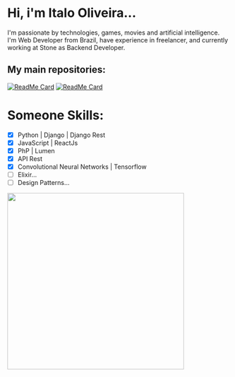 # Hi, i'm Italo Oliveira...

I'm passionate by technologies, games, movies and artificial intelligence. I'm Web Developer from Brazil, have experience in freelancer, and currently working at Stone as Backend Developer.

## My main repositories:

[![ReadMe Card](https://github-readme-stats.vercel.app/api/pin/?username=arkanttus&repo=DoacoesUfac&theme=radical)](https://github.com/arkanttus/DoacoesUfac)
[![ReadMe Card](https://github-readme-stats.vercel.app/api/pin/?username=arkanttus&repo=EmotiTEA&theme=radical)](https://github.com/arkanttus/EmotiTEA)

# Someone Skills:

- [X] Python | Django | Django Rest
- [X] JavaScript | ReactJs
- [X] PhP | Lumen
- [X] API Rest
- [X] Convolutional Neural Networks | Tensorflow
- [ ] Elixir...
- [ ] Design Patterns...

<img src="https://i0.wp.com/somentecoisaslegais.com.br/wp-content/uploads/2012/09/Gandalf-Sax-guy-10-Hours.gif" width="400" height="auto"/>
